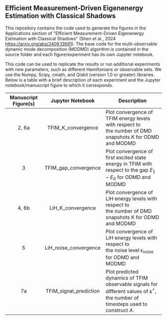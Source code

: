 ## Efficient Measurement-Driven Eigenenergy Estimation with Classical Shadows

This repository contains the code used to generate the figures in the Applications section of "Efficient Measurement-Driven Eigenenergy Estimation with Classical Shadows" (Shen et al., 2024 https://arxiv.org/abs/2409.13691). The base code for the multi-observable dynamic mode decomposition (MODMD) algorithm is contained in the source folder and each figure/experiment has its own Jupyter notebook. 

This code can be used to replicate the results or run additional experiments with new parameters, such as different Hamiltonians or observable sets. We use the Numpy, Scipy, cmath, and Qiskit (version 1.0 or greater) libraries. Below is a table with a brief description of each experiment and the Jupyter notebook/manuscript figure to which it corresponds.

| Manuscript Figure(s) | Jupyter Notebook | Description |
|:-------------------:|:------------------:|-------------|
|2, 6a                   |  TFIM_K_convergence                |   Plot convergence of TFIM energy levels with respect to<br>the number of DMD snapshots K for ODMD and MODMD      |
|  3                 |       TFIM_gap_convergence           |      Plot convergence of first excited state energy in TFIM with <br>respect to the gap $E_1-E_0$ for ODMD and MODMD       |
|    4, 6b               |     LiH_K_convergence             | Plot convergence of LiH energy levels with respect to<br>the number of DMD snapshots K for ODMD and MODMD            |
|        5           |         LiH_noise_convergence         |     Plot convergence of LiH energy levels with respect to <br> the noise level $\epsilon_{\text{noise}}$ for ODMD and MODMD       |
|       7a            |       TFIM_signal_prediction           |   Plot predicted dynamics of TFIM observable signals for <br> different values of $k^*$, the number of timesteps used to construct $A$.       |

